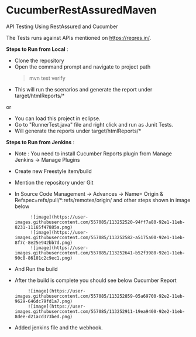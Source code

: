 # CucumberRestAssuredMaven
API Testing Using RestAssured and Cucumber

The Tests runs against APIs mentioned on https://reqres.in/.

**Steps to Run from Local** :
- Clone the repository
- Open the command prompt and navigate to project path
  >mvn test verify
- This will run the scenarios and generate the report under target/htmlReports/*

or 

- You can load this project in eclipse.
- Go to "RunnerTest.java" file and right click and run as Junit Tests.
- Will generate the reports under target/htmlReports/*

**Steps to Run from Jenkins** :
- Note : You need to install Cucumber Reports plugin from Manage Jenkins -> Manage Plugins
- Create new Freestyle item/build
- Mention the repository under Git
- In Source Code Management -> Advances -> Name= Origin & Refspec=refs/pull/*:refs/remotes/origin/ and other steps shown in image below

            ![image](https://user-images.githubusercontent.com/557085/113252520-94ff7a80-92e1-11eb-8231-11165f47885a.png)
            ![image](https://user-images.githubusercontent.com/557085/113252582-a5175a00-92e1-11eb-8f7c-8e25e942bb7d.png)
            ![image](https://user-images.githubusercontent.com/557085/113252641-b52f3980-92e1-11eb-90c8-86101c2c9ec1.png)

- And Run the build
- After the build is complete you should see below Cucumber Report

           ![image](https://user-images.githubusercontent.com/557085/113252859-05a69700-92e2-11eb-9629-646dc79fd1a7.png) 
           ![image](https://user-images.githubusercontent.com/557085/113252911-19ea9400-92e2-11eb-8dee-d21acd373bed.png)
           
- Added jenkins file and the webhook.
